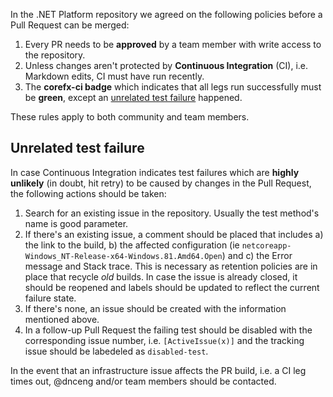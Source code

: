 In the .NET Platform repository we agreed on the following policies before a Pull Request can be merged:

1. Every PR needs to be **approved** by a team member with write access to the repository.
2. Unless changes aren't protected by **Continuous Integration** (CI), i.e. Markdown edits, CI must have run recently.
3. The **corefx-ci badge** which indicates that all legs run successfully must be **green**, except an [unrelated test failure](#unrelated-test-failure) happened.

These rules apply to both community and team members.

## Unrelated test failure
In case Continuous Integration indicates test failures which are **highly unlikely** (in doubt, hit retry) to be caused by changes in the Pull Request, the following actions should be taken:
1. Search for an existing issue in the repository. Usually the test method's name is good parameter.
2. If there's an existing issue, a comment should be placed that includes a) the link to the build, b) the affected configuration (ie `netcoreapp-Windows_NT-Release-x64-Windows.81.Amd64.Open`) and c) the Error message and Stack trace. This is necessary as retention policies are in place that recycle _old_ builds. In case the issue is already closed, it should be reopened and labels should be updated to reflect the current failure state. 
3. If there's none, an issue should be created with the information mentioned above.
4. In a follow-up Pull Request the failing test should be disabled with the corresponding issue number, i.e. `[ActiveIssue(x)]` and the tracking issue should be labedeled as `disabled-test`.

In the event that an infrastructure issue affects the PR build, i.e. a CI leg times out, @dnceng and/or team members should be contacted.
